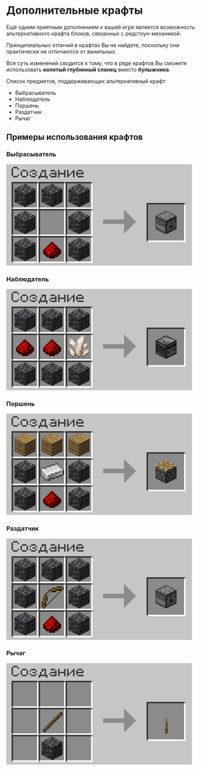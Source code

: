 # Дополнительные крафты

Ещё одним приятным дополнением к вашей игре является возможность альтернативного крафта блоков, связанных с редстоун-механикой.

Принципиальных отличий в крафтах Вы не найдете, поскольку они практически не отличаются от ванильных.

Вся суть изменений сводится к тому, что в ряде крафтов Вы сможете использовать **колотый глубинный сланец** вместо **булыжника**.

Список предметов, поддерживающих альтернативный крафт:

- Выбрасыватель
- Наблюдатель
- Поршень
- Раздатчик
- Рычаг

## Примеры использования крафтов

### Выбрасыватель

![Превью](/img/craft-redstone-blocks-from-deepslate/dropper.png)

### Наблюдатель

![Превью](/img/craft-redstone-blocks-from-deepslate/observer.png)

### Поршень

![Превью](/img/craft-redstone-blocks-from-deepslate/piston.png)

### Раздатчик

![Превью](/img/craft-redstone-blocks-from-deepslate/dispenser.png)

### Рычаг

![Превью](/img/craft-redstone-blocks-from-deepslate/lever.png)

